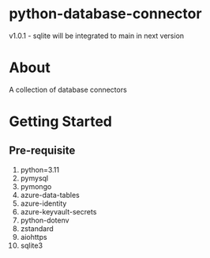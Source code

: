 # python-database-connector
v1.0.1 - sqlite will be integrated to main in next version

# About
A collection of database connectors

# Getting Started
## Pre-requisite
1. python=3.11
2. pymysql
3. pymongo
4. azure-data-tables
5. azure-identity
6. azure-keyvault-secrets
7. python-dotenv
8. zstandard
9. aiohttps
10. sqlite3